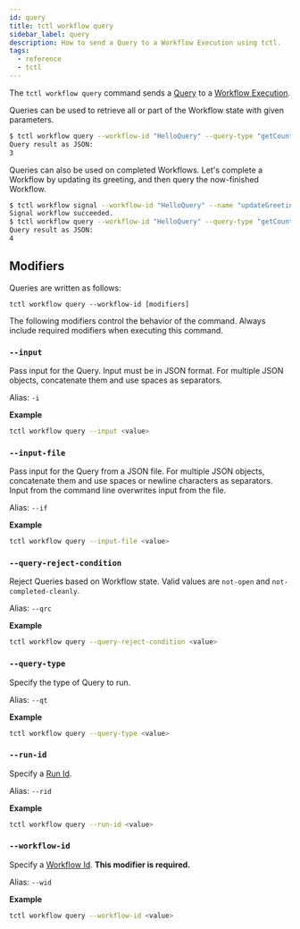 ```yaml
---
id: query
title: tctl workflow query
sidebar_label: query
description: How to send a Query to a Workflow Execution using tctl.
tags:
  - reference
  - tctl
---
```


The `tctl workflow query` command sends a [Query](/concepts/what-is-a-query) to a [Workflow Execution](/concepts/what-is-a-workflow-execution).

Queries can be used to retrieve all or part of the Workflow state with given parameters.

```bash
$ tctl workflow query --workflow-id "HelloQuery" --query-type "getCount"
Query result as JSON:
3
```

Queries can also be used on completed Workflows.
Let's complete a Workflow by updating its greeting, and then query the now-finished Workflow.

```bash
$ tctl workflow signal --workflow-id "HelloQuery" --name "updateGreeting" --input \"Bye\"
Signal workflow succeeded.
$ tctl workflow query --workflow-id "HelloQuery" --query-type "getCount"
Query result as JSON:
4
```

## Modifiers

Queries are written as follows:

`tctl workflow query --workflow-id [modifiers]`

The following modifiers control the behavior of the command.
Always include required modifiers when executing this command.

### `--input`

Pass input for the Query.
Input must be in JSON format.
For multiple JSON objects, concatenate them and use spaces as separators.

Alias: `-i`

**Example**

```bash
tctl workflow query --input <value>
```

### `--input-file`

Pass input for the Query from a JSON file.
For multiple JSON objects, concatenate them and use spaces or newline characters as separators.
Input from the command line overwrites input from the file.

Alias: `--if`

**Example**

```bash
tctl workflow query --input-file <value>
```

### `--query-reject-condition`

Reject Queries based on Workflow state.
Valid values are `not-open` and `not-completed-cleanly`.

Alias: `--qrc`

**Example**

```bash
tctl workflow query --query-reject-condition <value>
```

### `--query-type`

Specify the type of Query to run.

Alias: `--qt`

**Example**

```bash
tctl workflow query --query-type <value>
```

### `--run-id`

Specify a [Run Id](/concepts/what-is-a-run-id).

Alias: `--rid`

**Example**

```bash
tctl workflow query --run-id <value>
```

### `--workflow-id`

Specify a [Workflow Id](/concepts/what-is-a-workflow-id). **This modifier is required.**

Alias: `--wid`

**Example**

```bash
tctl workflow query --workflow-id <value>
```

